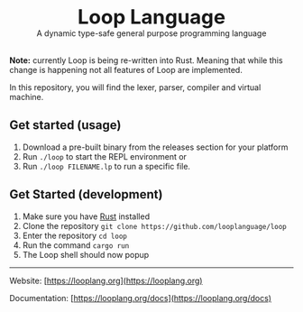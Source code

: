 <div style="text-align: center;">
<span style="font-size: 2.5em; font-weight: bold">Loop Language</span><br>
A dynamic type-safe general purpose programming language
</div>
<br>

**Note:** currently Loop is being re-written into Rust. Meaning that while this change is happening not all features of Loop are implemented.

In this repository, you will find the lexer, parser, compiler and virtual machine.<br>

## Get started (usage)
1. Download a pre-built binary from the releases section for your platform
2. Run `./loop` to start the REPL environment or
3. Run `./loop FILENAME.lp` to run a specific file.

## Get Started (development)
1. Make sure you have [Rust](https://www.rust-lang.org/) installed
2. Clone the repository `git clone https://github.com/looplanguage/loop`
3. Enter the repository `cd loop`
4. Run the command `cargo run`
5. The Loop shell should now popup

---

Website: [https://looplang.org](https://looplang.org)

Documentation: [https://looplang.org/docs](https://looplang.org/docs)

